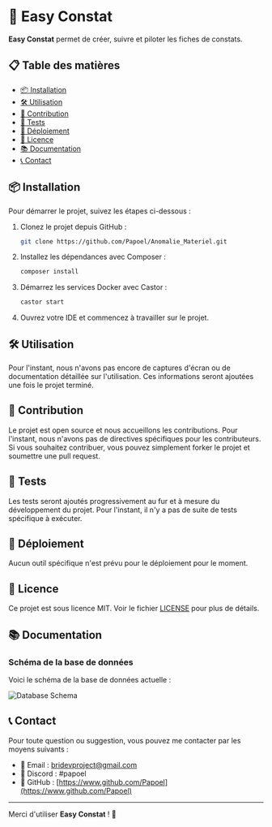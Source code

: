 # 🚀 Easy Constat

**Easy Constat** permet de créer, suivre et piloter les fiches de constats.

## 📋 Table des matières

- [📦 Installation](#installation)
- [🛠️ Utilisation](#utilisation)
- [🤝 Contribution](#contribution)
- [🧪 Tests](#tests)
- [🚀 Déploiement](#déploiement)
- [📜 Licence](#licence)
- [📚 Documentation](#documentation)
- [📞 Contact](#contact)

## 📦 Installation

Pour démarrer le projet, suivez les étapes ci-dessous :

1. Clonez le projet depuis GitHub :

    ```sh
    git clone https://github.com/Papoel/Anomalie_Materiel.git
    ```

2. Installez les dépendances avec Composer :

    ```sh
    composer install
    ```

3. Démarrez les services Docker avec Castor :

    ```sh
    castor start
    ```

4. Ouvrez votre IDE et commencez à travailler sur le projet.

## 🛠️ Utilisation

Pour l'instant, nous n'avons pas encore de captures d'écran ou de documentation détaillée sur l'utilisation. Ces informations seront ajoutées une fois le projet terminé.

## 🤝 Contribution

Le projet est open source et nous accueillons les contributions. Pour l'instant, nous n'avons pas de directives spécifiques pour les contributeurs. Si vous souhaitez contribuer, vous pouvez simplement forker le projet et soumettre une pull request.

## 🧪 Tests

Les tests seront ajoutés progressivement au fur et à mesure du développement du projet. Pour l'instant, il n'y a pas de suite de tests spécifique à exécuter.

## 🚀 Déploiement

Aucun outil spécifique n'est prévu pour le déploiement pour le moment.

## 📜 Licence

Ce projet est sous licence MIT. Voir le fichier [LICENSE](LICENSE) pour plus de détails.

## 📚 Documentation

### Schéma de la base de données

Voici le schéma de la base de données actuelle :

![Database Schema](path/to/your/database-schema.png)

## 📞 Contact

Pour toute question ou suggestion, vous pouvez me contacter par les moyens suivants :

- 📧 Email : [bridevproject@gmail.com](mailto:bridevproject@gmail.com)
- 💬 Discord : #papoel
- 🐙 GitHub : [https://www.github.com/Papoel](https://www.github.com/Papoel)

---

Merci d'utiliser **Easy Constat** ! 🚀
